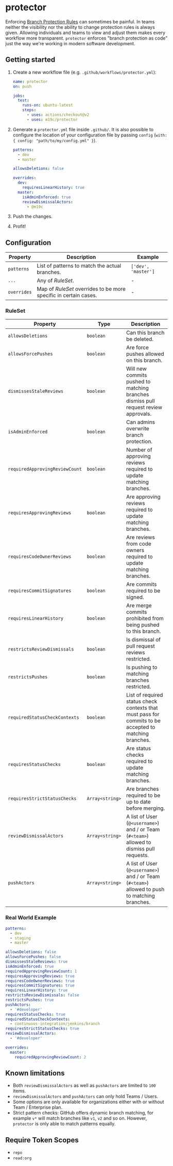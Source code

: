 # protector

Enforcing [Branch Protection Rules](https://docs.github.com/en/github/administering-a-repository/defining-the-mergeability-of-pull-requests/managing-a-branch-protection-rule) can sometimes be painful.
In teams neither the visibility nor the ability to change protection rules is always given. Allowing individuals and teams to view and adjust them makes every workflow more transparent. `protector` enforces "branch protection as code" just the way we're working in modern software development.

## Getting started

1. Create a new workflow file (e.g. `.github/workflows/protector.yml`):

   ```yaml
   name: protector
   on: push

   jobs:
     test:
       runs-on: ubuntu-latest
       steps:
         - uses: actions/checkout@v2
         - uses: m19c/protector
   ```

1. Generate a `protector.yml` file inside `.github/`. It is also possible to configure the location of your configuration file by passing `config` (`with: { config: "path/to/my/config.yml" }`).

   ```yaml
   patterns:
     - dev
     - master

   allowsDeletions: false

   overrides:
     dev:
       requiresLinearHistory: true
     master:
       isAdminEnforced: true
       reviewDismissalActors:
         - @m19c
   ```

1. Push the changes.
1. Profit!

## Configuration

| Property    | Description                                                      | Example             |
| ----------- | ---------------------------------------------------------------- | ------------------- |
| `patterns`  | List of patterns to match the actual branches.                   | `['dev', 'master']` |
| `...`       | Any of _RuleSet_.                                                | -                   |
| `overrides` | Map of _RuleSet_ overrides to be more specific in certain cases. | -                   |

### RuleSet

| Property                       | Type            | Description                                                                                            |
| ------------------------------ | --------------- | ------------------------------------------------------------------------------------------------------ |
| `allowsDeletions`              | `boolean`       | Can this branch be deleted.                                                                            |
| `allowsForcePushes`            | `boolean`       | Are force pushes allowed on this branch.                                                               |
| `dismissesStaleReviews`        | `boolean`       | Will new commits pushed to matching branches dismiss pull request review approvals.                    |
| `isAdminEnforced`              | `boolean`       | Can admins overwrite branch protection.                                                                |
| `requiredApprovingReviewCount` | `boolean`       | Number of approving reviews required to update matching branches.                                      |
| `requiresApprovingReviews`     | `boolean`       | Are approving reviews required to update matching branches.                                            |
| `requiresCodeOwnerReviews`     | `boolean`       | Are reviews from code owners required to update matching branches.                                     |
| `requiresCommitSignatures`     | `boolean`       | Are commits required to be signed.                                                                     |
| `requiresLinearHistory`        | `boolean`       | Are merge commits prohibited from being pushed to this branch.                                         |
| `restrictsReviewDismissals`    | `boolean`       | Is dismissal of pull request reviews restricted.                                                       |
| `restrictsPushes`              | `boolean`       | Is pushing to matching branches restricted.                                                            |
| `requiredStatusCheckContexts`  | `boolean`       | List of required status check contexts that must pass for commits to be accepted to matching branches. |
| `requiresStatusChecks`         | `boolean`       | Are status checks required to update matching branches.                                                |
| `requiresStrictStatusChecks`   | `Array<string>` | Are branches required to be up to date before merging.                                                 |
| `reviewDismissalActors`        | `Array<string>` | A list of User (`@<username>`) and / or Team (`#<team>`) allowed to dismiss pull requests.             |
| `pushActors`                   | `Array<string>` | A list of User (`@<username>`) and / or Team (`#<team>`) allowed to push to matching branches.         |

### Real World Example

```yaml
patterns:
  - dev
  - staging
  - master

allowsDeletions: false
allowsForcePushes: false
dismissesStaleReviews: true
isAdminEnforced: true
requiredApprovingReviewCount: 1
requiresApprovingReviews: true
requiresCodeOwnerReviews: true
requiresCommitSignatures: true
requiresLinearHistory: true
restrictsReviewDismissals: false
restrictsPushes: true
pushActors:
  - '#developer'
requiresStatusChecks: true
requiredStatusCheckContexts:
  - continuous-integration/jenkins/branch
requiresStrictStatusChecks: true
reviewDismissalActors:
  - '#developer'

overrides:
  master:
    requiredApprovingReviewCount: 2
```

## Known limitations

- Both `reviewDismissalActors` as well as `pushActors` are limited to `100` items.
- `reviewDismissalActors` and `pushActors` can only hold Teams / Users.
- Some options are only available for organizations either with or without Team / Enterprise plan.
- Strict pattern checks: GitHub offers dynamic branch matching, for example `v*` will match branches like `v1`, `v2` and so on. However, `protector` is only able to match patterns equally.

## Require Token Scopes

- `repo`
- `read:org`
